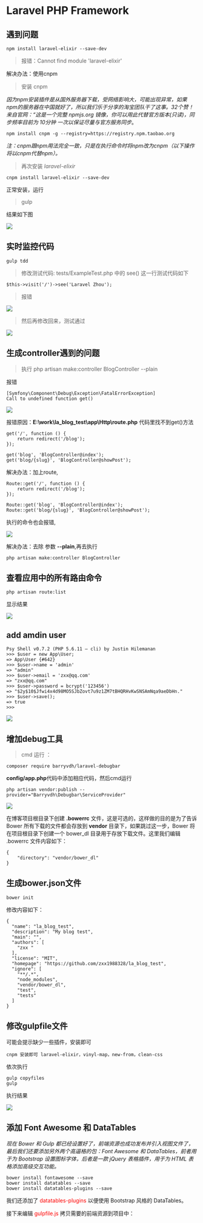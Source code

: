 # Laravel PHP Framework

## 遇到问题
	npm install laravel-elixir --save-dev

>报错：Cannot find module 'laravel-elixir'

解决办法：使用cnpm

>安装 cnpm

*因为npm安装插件是从国外服务器下载，受网络影响大，可能出现异常，如果npm的服务器在中国就好了，所以我们乐于分享的淘宝团队干了这事。32个赞！来自官网：“这是一个完整 npmjs.org 镜像，你可以用此代替官方版本(只读)，同步频率目前为 10分钟 一次以保证尽量与官方服务同步*。
	
	npm install cnpm -g --registry=https://registry.npm.taobao.org

*注：cnpm跟npm用法完全一致，只是在执行命令时将npm改为cnpm（以下操作将以cnpm代替npm）。*

>再次安装 *laravel-elixir*

	cnpm install laravel-elixir --save-dev

正常安装，运行
>gulp


结果如下图

![](https://github.com/zxx1988328/la_blog_test/blob/master/img/phpunit_run.png)


## 实时监控代码

	gulp tdd

>修改测试代码: tests/ExampleTest.php 中的 see() 这一行测试代码如下

	$this->visit('/')->see('Laravel Zhou');

>报错

![](https://github.com/zxx1988328/la_blog_test/blob/master/img/fail_1.png)

>然后再修改回来，测试通过

![](https://github.com/zxx1988328/la_blog_test/blob/master/img/ok_1.png)


## 生成controller遇到的问题

>执行	php artisan make:controller BlogController --plain



报错

	[Symfony\Component\Debug\Exception\FatalErrorException]
	Call to undefined function get()

![](https://github.com/zxx1988328/la_blog_test/blob/master/img/question_1.png)

报错原因：**E:\work\la_blog_test\app\Http\route.php** 代码里找不到get()方法

	get('/', function () {
	    return redirect('/blog');
	});
	
	get('blog', 'BlogController@index');
	get('blog/{slug}', 'BlogController@showPost');

解决办法：加上route,

	Route::get('/', function () {
	    return redirect('/blog');
	});
	
	Route::get('blog', 'BlogController@index');
	Route::get('blog/{slug}', 'BlogController@showPost');

执行的命令也会报错,

![](https://github.com/zxx1988328/la_blog_test/blob/master/img/question_2.png)

解决办法：去除 参数 **--plain**,再去执行

	php artisan make:controller BlogController




## 查看应用中的所有路由命令 

	php artisan route:list

显示结果

![](https://github.com/zxx1988328/la_blog_test/blob/master/img/route.png)


## add amdin user

	Psy Shell v0.7.2 (PHP 5.6.11 — cli) by Justin Hilemanan
	>>> $user = new App\User;
	=> App\User {#642}
	>>> $user->name = 'admin'
	=> "admin"
	>>> $user->email = 'zxx@qq.com'
	=> "zxx@qq.com"
	>>> $user->password = bcrypt('123456')
	=> "$2y$10$Jfwi4x4d98MO5SJbZovt7u9z1ZM7tBHQRHvKwSNSAmNqa9aeDbHn."
	>>> $user->save();
	=> true
	>>>


![](https://github.com/zxx1988328/la_blog_test/blob/master/img/add_user.png)


## 增加debug工具

>cmd 运行 ：
	
	composer require barryvdh/laravel-debugbar

**config/app.php**代码中添加相应代码，然后cmd运行

	php artisan vendor:publish --provider="Barryvdh\Debugbar\ServiceProvider"

![](https://github.com/zxx1988328/la_blog_test/blob/master/img/debug_tool.png)



在博客项目根目录下创建 **.bowerrc** 文件，这是可选的，这样做的目的是为了告诉 Bower 所有下载的文件都会存放到 **vendor** 目录下，如果跳过这一步，Bower 将在项目根目录下创建一个 bower_dl 目录用于存放下载文件。这里我们编辑 .bowerrc 文件内容如下：

	{
	    "directory": "vendor/bower_dl"
	}

##  生成bower.json文件

	bower init

修改内容如下：

	{
	  "name": "la_blog_test",
	  "description": "My blog test",
	  "main": "",
	  "authors": [
	    "zxx "
	  ],
	  "license": "MIT",
	  "homepage": "https://github.com/zxx1988328/la_blog_test",
	  "ignore": [
	    "**/.*",
	    "node_modules",
	    "vendor/bower_dl",
	    "test",
	    "tests"
	  ]
	}


## 修改gulpfile文件 

可能会提示缺少一些插件，安装即可

	cnpm 安装即可 laravel-elixir，vinyl-map，new-from，clean-css


依次执行
	
	gulp copyfiles 
	gulp 


执行结果

![](https://github.com/zxx1988328/la_blog_test/blob/dev1/img/gulpfile.png)



## 添加 Font Awesome 和 DataTables

*现在 Bower 和 Gulp 都已经设置好了，前端资源也成功发布并引入视图文件了，最后我们还要添加另外两个高逼格的包：Font Awesome 和 DataTables，前者用于为 Bootstrap 设置图标字体，后者是一款 jQuery 表格插件，用于为 HTML 表格添加高级交互功能。*


	bower install fontawesome --save 
	bower install datatables --save 
	bower install datatables-plugins --save

我们还添加了 <font color="red">datatables-plugins</font> 以便使用 Bootstrap 风格的 DataTables。

接下来编辑 <font color="red">gulpfile.js</font> 拷贝需要的前端资源到项目中：
